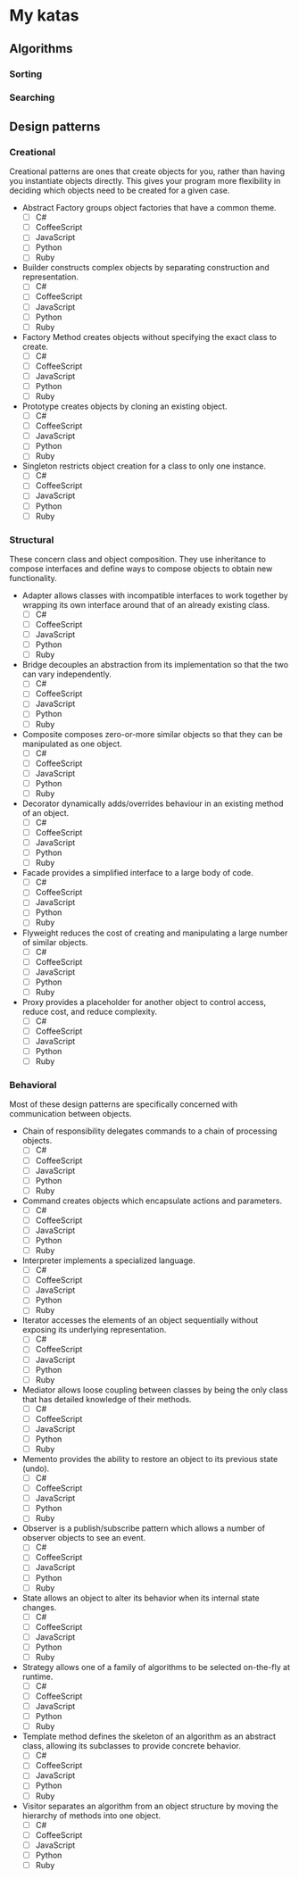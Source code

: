 # My katas

## Algorithms

### Sorting

### Searching

## Design patterns

### Creational
Creational patterns are ones that create objects for you, rather than having you instantiate objects directly. This gives your program more flexibility in deciding which objects need to be created for a given case.

* Abstract Factory groups object factories that have a common theme.
  - [ ] C#
  - [ ] CoffeeScript
  - [ ] JavaScript
  - [ ] Python
  - [ ] Ruby
* Builder constructs complex objects by separating construction and representation.
  - [ ] C#
  - [ ] CoffeeScript
  - [ ] JavaScript
  - [ ] Python
  - [ ] Ruby
* Factory Method creates objects without specifying the exact class to create.
  - [ ] C#
  - [ ] CoffeeScript
  - [ ] JavaScript
  - [ ] Python
  - [ ] Ruby
* Prototype creates objects by cloning an existing object.
  - [ ] C#
  - [ ] CoffeeScript
  - [ ] JavaScript
  - [ ] Python
  - [ ] Ruby
* Singleton restricts object creation for a class to only one instance.
  - [ ] C#
  - [ ] CoffeeScript
  - [ ] JavaScript
  - [ ] Python
  - [ ] Ruby

### Structural
These concern class and object composition. They use inheritance to compose interfaces and define ways to compose objects to obtain new functionality.

* Adapter allows classes with incompatible interfaces to work together by wrapping its own interface around that of an already existing class.
  - [ ] C#
  - [ ] CoffeeScript
  - [ ] JavaScript
  - [ ] Python
  - [ ] Ruby
* Bridge decouples an abstraction from its implementation so that the two can vary independently.
  - [ ] C#
  - [ ] CoffeeScript
  - [ ] JavaScript
  - [ ] Python
  - [ ] Ruby
* Composite composes zero-or-more similar objects so that they can be manipulated as one object.
  - [ ] C#
  - [ ] CoffeeScript
  - [ ] JavaScript
  - [ ] Python
  - [ ] Ruby
* Decorator dynamically adds/overrides behaviour in an existing method of an object.
  - [ ] C#
  - [ ] CoffeeScript
  - [ ] JavaScript
  - [ ] Python
  - [ ] Ruby
* Facade provides a simplified interface to a large body of code.
  - [ ] C#
  - [ ] CoffeeScript
  - [ ] JavaScript
  - [ ] Python
  - [ ] Ruby
* Flyweight reduces the cost of creating and manipulating a large number of similar objects.
  - [ ] C#
  - [ ] CoffeeScript
  - [ ] JavaScript
  - [ ] Python
  - [ ] Ruby
* Proxy provides a placeholder for another object to control access, reduce cost, and reduce complexity.
  - [ ] C#
  - [ ] CoffeeScript
  - [ ] JavaScript
  - [ ] Python
  - [ ] Ruby

### Behavioral
Most of these design patterns are specifically concerned with communication between objects.

* Chain of responsibility delegates commands to a chain of processing objects.
  - [ ] C#
  - [ ] CoffeeScript
  - [ ] JavaScript
  - [ ] Python
  - [ ] Ruby
* Command creates objects which encapsulate actions and parameters.
  - [ ] C#
  - [ ] CoffeeScript
  - [ ] JavaScript
  - [ ] Python
  - [ ] Ruby
* Interpreter implements a specialized language.
  - [ ] C#
  - [ ] CoffeeScript
  - [ ] JavaScript
  - [ ] Python
  - [ ] Ruby
* Iterator accesses the elements of an object sequentially without exposing its underlying representation.
  - [ ] C#
  - [ ] CoffeeScript
  - [ ] JavaScript
  - [ ] Python
  - [ ] Ruby
* Mediator allows loose coupling between classes by being the only class that has detailed knowledge of their methods.
  - [ ] C#
  - [ ] CoffeeScript
  - [ ] JavaScript
  - [ ] Python
  - [ ] Ruby
* Memento provides the ability to restore an object to its previous state (undo).
  - [ ] C#
  - [ ] CoffeeScript
  - [ ] JavaScript
  - [ ] Python
  - [ ] Ruby
* Observer is a publish/subscribe pattern which allows a number of observer objects to see an event.
  - [ ] C#
  - [ ] CoffeeScript
  - [ ] JavaScript
  - [ ] Python
  - [ ] Ruby
* State allows an object to alter its behavior when its internal state changes.
  - [ ] C#
  - [ ] CoffeeScript
  - [ ] JavaScript
  - [ ] Python
  - [ ] Ruby
* Strategy allows one of a family of algorithms to be selected on-the-fly at runtime.
  - [ ] C#
  - [ ] CoffeeScript
  - [ ] JavaScript
  - [ ] Python
  - [ ] Ruby
* Template method defines the skeleton of an algorithm as an abstract class, allowing its subclasses to provide concrete behavior.
  - [ ] C#
  - [ ] CoffeeScript
  - [ ] JavaScript
  - [ ] Python
  - [ ] Ruby
* Visitor separates an algorithm from an object structure by moving the hierarchy of methods into one object.
  - [ ] C#
  - [ ] CoffeeScript
  - [ ] JavaScript
  - [ ] Python
  - [ ] Ruby
